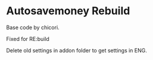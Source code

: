 # Autosavemoney Rebuild

Base code by chicori.

Fixed for RE:build

Delete old settings in addon folder to get settings in ENG.
